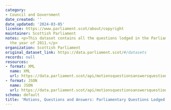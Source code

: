 ```yaml
---
category:
- Council and Government
date_created: ''
date_updated: '2024-03-05'
license: https://www.parliament.scot/about/copyright
maintainer: Scottish Parliament
notes: <p>This dataset contains all the questions lodged in the Parliament during
  the year of 2011.</p>
organization: Scottish Parliament
original_dataset_link: https://data.parliament.scot/#/datasets
records: null
resources:
- format: XML
  name: XML
  url: https://data.parliament.scot/api/motionsquestionsanswersquestions?year=2011
- format: JSON
  name: JSON
  url: https://data.parliament.scot/api/motionsquestionsanswersquestions?year=2011
schema: default
title: 'Motions, Questions and Answers: Parliamentary Questions Lodged (2011)'
---
```

